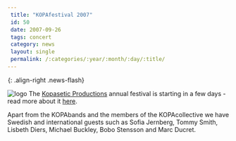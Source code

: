 ```yaml
---
 title: "KOPAfestival 2007"
 id: 50
 date: 2007-09-26
 tags: concert
 category: news
 layout: single
 permalink: /:categories/:year/:month/:day/:title/
---
```

![image-right](/assets/images/spacer.gif){: .align-right .news-flash}

<img src="bilder/kopa/festival-logo.jpg" alt="logo"></img>
The <a href="http://www.kopasetic.se">Kopasetic Productions</a> annual festival is starting in a few days - read more about it <a href="http://www.henrikfrisk.com/index.jsp?metaId=music&id=news&about=1&field=id&query=48&show=-1">here</a>. 
<p></p>

Apart from the KOPAbands and the members of the KOPAcollective we have Swedish and international guests such as Sofia Jernberg, Tommy Smith, Lisbeth Diers, Michael Buckley, Bobo Stensson and Marc Ducret.


